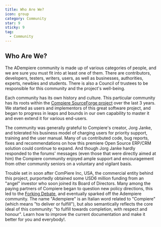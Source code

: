 ```yaml
---
title: Who Are We?
icon: group
category: Community
star: 9
sticky: 9
tag:
  - Community
---
```


## Who Are We?

The ADempiere community is made up of various categories of people, and we are sure you must fit into at least one of them. There are contributors, developers, testers, writers, users, as well as businesses, authorities, experts, newbies and students. There is also a Council of trustees to be responsible for this community and the project's well-being.

Each community has its own history and culture. This particular community has its roots within the [Compiere SourceForge project](http://sf.net/projects/compiere) over the last 3 years. We started as users and implementors of this great software project, and began to progress in leaps and bounds in our own capability to master it and even extend it for various end-users.

The community was generally grateful to Compiere's creator, Jorg Janke, and tolerated his business model of charging users for priority support, training and the user manual. Many of us contributed code, bug reports, fixes and recommendations on how this premiere Open Source ERP/CRM solution could continue to expand. And though Jorg Janke hardly responded to the forums' messages (even those that were directly aimed at him) the Compiere community enjoyed ample support and encouragement from other community seniors on a voluntary and vigilant basis.

Trouble set in soon after ComPiere Inc, USA, the commercial entity behind this project, purportedly obtained some USD6 million funding from an "angel" investor who soon joined its Board of Directors. Many among the paying partners of Compiere began to question new policy directions, this led to the [Forking Debate](http://www.compiere.com/about/board.html), and eventually sparked off the Adempiere community. The name "Adempiere" is an Italian word related to "Compiere" (which means "to deliver or fulfill"), but also semantically reflects the core ideal of this community: "to fulfill towards completion, with respect and honour".
Learn how to improve the current documentation and make it better for you and everybody!.
